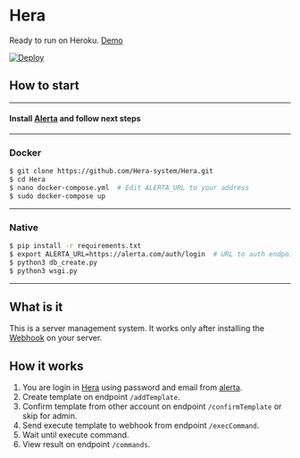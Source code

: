 # Hera

Ready to run on Heroku. [Demo](https://hera-system.herokuapp.com)

[![Deploy](https://www.herokucdn.com/deploy/button.svg)](https://dashboard.heroku.com/new?template=https://github.com/Hera-system/Hera)

## How to start

___

#### Install [Alerta](https://github.com/alerta/alerta) and follow next steps

---

### Docker

```bash
$ git clone https://github.com/Hera-system/Hera.git
$ cd Hera
$ nano docker-compose.yml  # Edit ALERTA_URL to your address
$ sudo docker-compose up
```

---

### Native

```bash
$ pip install -r requirements.txt
$ export ALERTA_URL=https://alerta.com/auth/login  # URL to auth endpoint your Alerta
$ python3 db_create.py
$ python3 wsgi.py
```

---

## What is it

This is a server management system. It works only after installing the [Webhook](https://github.com/Hera-system/webhook) on your server.

## How it works

1. You are login in [Hera](https://github.com/Hera-system/Hera) using password and email from [alerta](https://github.com/alerta/alerta).
2. Create template on endpoint `/addTemplate`.
3. Confirm template from other account on endpoint `/confirmTemplate` or skip for admin.
4. Send execute template to webhook from endpoint `/execCommand`.
5. Wait until execute command.
6. View result on endpoint `/commands`.
